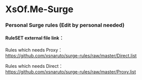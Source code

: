 # XsOf.Me-Surge  
### Personal Surge rules (Edit by personal needed)



#### RuleSET external file link：  

Rules which needs Proxy：  
https://github.com/xsnaruto/surge-rules/raw/master/Direct.list  

Rules which needs Direct：  
https://github.com/xsnaruto/surge-rules/raw/master/Proxy.list
